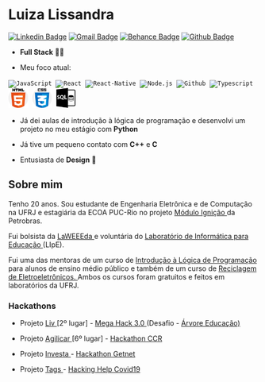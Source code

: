 # Luiza Lissandra

[![Linkedin Badge](https://img.shields.io/badge/-LinkedIn-blue?style=flat-square&logo=Linkedin&logoColor=white&link=https://www.linkedin.com/in/luiza-lissandra/)](https://www.linkedin.com/in/luiza-lissandra/)
[![Gmail Badge](https://img.shields.io/badge/-Gmail-c14438?style=flat-square&logo=Gmail&logoColor=white&link=mailto:luizalissandrarosa@poli.ufrj.br)](mailto:luizalissandrarosa@poli.ufrj.br)
[![Behance Badge](https://img.shields.io/badge/Behance-blue?style=flat-square&logo=Behance&link=https://www.behance.net/luizalissandra)](https://www.behance.net/luizalissandra)
[![Github Badge](https://img.shields.io/badge/-Github-000?style=flat-square&logo=Github&logoColor=white&link=https://github.com/LissandraRodrigues)](https://github.com/LissandraRodrigues)

- **Full Stack** :woman_technologist:

- Meu foco atual:

<p align="left">
<code><img src="https://user-images.githubusercontent.com/51785898/91357834-3eb8df00-e7c8-11ea-9936-0ce666ac2a11.png" alt="JavaScript" width="40" height="40"/></code>&nbsp;
<code><img src="https://user-images.githubusercontent.com/51785898/91357845-424c6600-e7c8-11ea-9457-53c06cf3b6ed.png" alt="React" width="60" height="40" /></code>&nbsp;
<code><img src="https://user-images.githubusercontent.com/51785898/91357845-424c6600-e7c8-11ea-9457-53c06cf3b6ed.png" alt="React-Native" width="60" height="40" /></code>&nbsp;
<code><img src="https://user-images.githubusercontent.com/51785898/91357850-44162980-e7c8-11ea-966c-a7ebaba08ba3.png" alt="Node.js" width="40" height="40"/></code>&nbsp;    
<code><img src="https://user-images.githubusercontent.com/51785898/91358353-0cf44800-e7c9-11ea-9a54-0a988aa2837c.png" alt="Github" width="40" height="40"/></code>&nbsp;
<code><img src="https://user-images.githubusercontent.com/51785898/91358426-3319e800-e7c9-11ea-9df0-b5a207cecfce.png" alt="Typescript" width="40" height="40"/></code>&nbsp;
<code><img src="html-5.png" alt="HTML5" width="40" height="40"/></code>&nbsp;
<code><img src="css.png" alt="CSS3" width="40" height="40"/></code>&nbsp;
<code><img src="sql.png" alt="SQL" width="40" height="40"/></code>&nbsp;
 </p>


- Já dei aulas de introdução à lógica de programação e desenvolvi um projeto no meu estágio com **Python**

- Já tive um pequeno contato com **C++** e **C**

- Entusiasta de **Design** :iphone:

## Sobre mim

Tenho 20 anos. Sou estudante de Engenharia Eletrônica e de Computação na UFRJ e estagiária da ECOA PUC-Rio no projeto <a href = "https://nossaenergia.petrobras.com.br/pt/energia/conexoes-para-a-inovacao-modulo-ignicao-busca-as-ideias-de-jovens-estudantes/#menu"> Módulo Ignição </a> da Petrobras.

Fui bolsista da <a href = "https://laweeeda.ict.unesp.br/site/en/about/"> LaWEEEda </a> e voluntária do <a href = "http://nides.ufrj.br/index.php/o-lipe"> Laboratório de Informática para Educação </a> (LIpE).

Fui uma das mentoras de um curso de <a href = "https://medium.com/reflex%C3%A3o-computacional"> Introdução à Lógica de Programação </a> para alunos de ensino médio público e também de um curso de <a href = "http://nides.ufrj.br/index.php/projetos-lipe/laweeeda-projetos-lipe"> Reciclagem de Eletroeletrônicos. </a> Ambos os cursos foram gratuitos e feitos em laboratórios da UFRJ.

### Hackathons

- Projeto <a href = "https://github.com/LissandraRodrigues/projeto_liv_mega_hack"> Liv </a> [2º lugar] - <a href = "https://www.megahack.com.br/"> Mega Hack 3.0 </a> (Desafio - <a href = "https://arvoreeducacao.com.br/"> Árvore Educação) </a> 

- Projeto <a href = "https://github.com/LissandraRodrigues/time_70_agilicar"> Agilicar </a> [6º lugar] - <a href = "http://www.grupoccr.com.br/hackathonccr/"> Hackathon CCR </a> 

- Projeto <a href = "https://github.com/LissandraRodrigues/investa-hackathon-getnet"> Investa </a> - <a href = "https://www.hackathongetnet.com.br/"> Hackathon Getnet </a>

- Projeto <a href = "https://www.youtube.com/watch?v=bgvWcUgYe2g"> Tags </a> - <a href = "http://www.hackingrio.com/hackinghelp/"> Hacking Help Covid19 </a>

